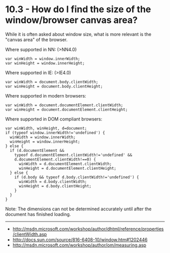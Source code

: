 10.3 - How do I find the size of the window/browser canvas area? 
================================================================

While it is often asked about window size, what is more relevant is 
the "canvas area" of the browser. 

Where supported in NN: (>NN4.0)

    var winWidth = window.innerWidth; 
    var winHeight = window.innerHeight; 

Where supported in IE: (>IE4.0)

    var winWidth = document.body.clientWidth; 
    var winHeight = document.body.clientHeight; 

Where supported in modern browsers:

    var winWidth = document.documentElement.clientWidth; 
    var winHeight = document.documentElement.clientHeight; 

Where supported in DOM compliant browsers:

    var winWidth, winHeight, d=document; 
    if (typeof window.innerWidth!='undefined') { 
      winWidth = window.innerWidth; 
      winHeight = window.innerHeight; 
    } else { 
      if (d.documentElement && 
        typeof d.documentElement.clientWidth!='undefined' && 
        d.documentElement.clientWidth!==0) { 
          winWidth = d.documentElement.clientWidth; 
          winHeight = d.documentElement.clientHeight; 
      } else { 
        if (d.body && typeof d.body.clientWidth!='undefined') {
          winWidth = d.body.clientWidth; 
          winHeight = d.body.clientHeight; 
        } 
      } 
    }
     
Note: The dimensions can not be determined accurately until after the 
document has finished loading.

----

* <http://msdn.microsoft.com/workshop/author/dhtml/reference/properties/clientWidth.asp>
* <http://docs.sun.com/source/816-6408-10/window.htm#1202446>
* <http://msdn.microsoft.com/workshop/author/om/measuring.asp>
